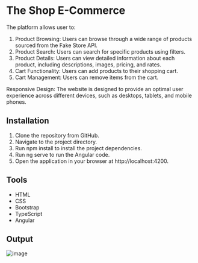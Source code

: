 # The Shop E-Commerce 

The platform allows user to:
1. Product Browsing: Users can browse through a wide range of products sourced from the Fake Store API.
2. Product Search: Users can search for specific products using filters.
3. Product Details: Users can view detailed information about each product, including descriptions, images, pricing, and rates.
4. Cart Functionality: Users can add products to their shopping cart.
5. Cart Management: Users can remove items from the cart.

Responsive Design: The website is designed to provide an optimal user experience across different devices, such as desktops, tablets, and mobile phones.

## Installation
1. Clone the repository from GitHub.
2. Navigate to the project directory.
3. Run npm install to install the project dependencies.
4. Run ng serve to run the Angular code.
5. Open the application in your browser at http://localhost:4200.

## Tools
- HTML
- CSS
- Bootstrap
- TypeScript
- Angular

## Output
![image](https://github.com/Jawahirah/Angular-E-Commerce-Website/assets/100805895/3c21832a-1fe9-4b94-9c22-02cda583516f)
